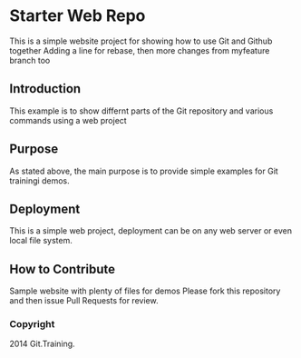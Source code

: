 # Starter Web Repo

This is a simple website project for
showing how to use Git and Github together
Adding a line for rebase, then more changes from myfeature branch too

## Introduction

This example is to show differnt parts of the 
Git repository and various commands using 
a web project

## Purpose

As stated above, the main purpose is to provide
simple examples for Git trainingi demos.

## Deployment

This is a simple web project, deployment can be on any
web server or even local file system.

## How to Contribute
Sample website with plenty of files for demos
Please fork this repository and then issue Pull Requests for review.

### Copyright
2014 Git.Training.

